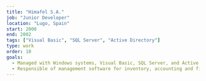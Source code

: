 ```yaml
---
title: "Himafel S.A."
job: "Junior Developer"
location: "Lugo, Spain"
start: 2000
end: 2002
tags: ["Visual Basic", "SQL Server", "Active Directory"]
type: work
order: 10
goals:
  - Managed with Windows systems, Visual Basic, SQL Server, and Active Directory.
  - Responsible of management software for inventory, accounting and finances.
---
```


